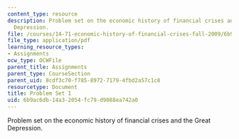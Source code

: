 ```yaml
---
content_type: resource
description: Problem set on the economic history of financial crises and the Great
  Depression.
file: /courses/14-71-economic-history-of-financial-crises-fall-2009/6b9ac6db14a32054fc79d9088ea742a0_MIT14_71F09_pset1.pdf
file_type: application/pdf
learning_resource_types:
- Assignments
ocw_type: OCWFile
parent_title: Assignments
parent_type: CourseSection
parent_uid: 8cdf3c70-f785-8972-7179-4fbd2a57c1c8
resourcetype: Document
title: Problem Set 1
uid: 6b9ac6db-14a3-2054-fc79-d9088ea742a0
---
```

Problem set on the economic history of financial crises and the Great Depression.

